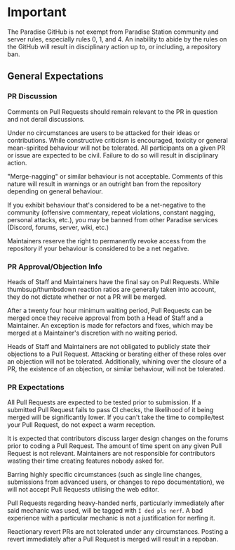 # Important

The Paradise GitHub is not exempt from Paradise Station community and server rules, especially rules 0, 1, and 4. An inability to abide by the rules on the GitHub will result in disciplinary action up to, or including, a repository ban.

## General Expectations

### PR Discussion

Comments on Pull Requests should remain relevant to the PR in question and not derail discussions.

Under no circumstances are users to be attacked for their ideas or contributions. While constructive criticism is encouraged, toxicity or general mean-spirited behaviour will not be tolerated. All participants on a given PR or issue are expected to be civil. Failure to do so will result in disciplinary action.

"Merge-nagging" or similar behaviour is not acceptable. Comments of this nature will result in warnings or an outright ban from the repository depending on general behaviour.

If you exhibit behaviour that's considered to be a net-negative to the community (offensive commentary, repeat violations, constant nagging, personal attacks, etc.), you may be banned from other Paradise services (Discord, forums, server, wiki, etc.)

Maintainers reserve the right to permanently revoke access from the repository if your behaviour is considered to be a net negative.

### PR Approval/Objection Info

Heads of Staff and Maintainers have the final say on Pull Requests. While thumbsup/thumbsdown reaction ratios are generally taken into account, they do not dictate whether or not a PR will be merged.

After a twenty four hour minimum waiting period, Pull Requests can be merged once they receive approval from both a Head of Staff and a Maintainer. An exception is made for refactors and fixes, which may be merged at a Maintainer's discretion with no waiting period.

Heads of Staff and Maintainers are not obligated to publicly state their objections to a Pull Request. Attacking or berating either of these roles over an objection will not be tolerated. Additionally, whining over the closure of a PR, the existence of an objection, or similar behaviour, will not be tolerated.

### PR Expectations

All Pull Requests are expected to be tested prior to submission. If a submitted Pull Request fails to pass CI checks, the likelihood of it being merged will be significantly lower. If you can't take the time to compile/test your Pull Request, do not expect a warm reception.

It is expected that contributors discuss larger design changes on the forums prior to coding a Pull Request. The amount of time spent on any given Pull Request is not relevant. Maintainers are not responsible for contributors wasting their time creating features nobody asked for.

Barring highly specific circumstances (such as single line changes, submissions from advanced users, or changes to repo documentation), we will not accept Pull Requests utilising the web editor.

Pull Requests regarding heavy-handed nerfs, particularly immediately after said mechanic was used, will be tagged with `I ded pls nerf`. A bad experience with a particular mechanic is not a justification for nerfing it.

Reactionary revert PRs are not tolerated under any circumstances. Posting a revert immediately after a Pull Request is merged will result in a repoban.
